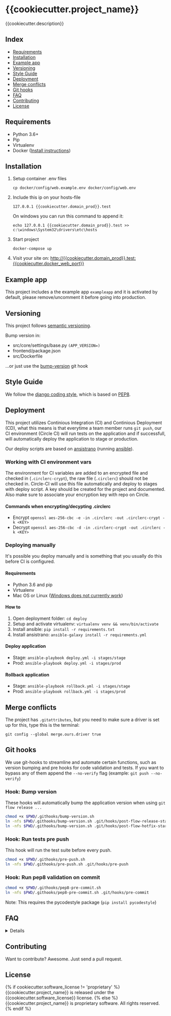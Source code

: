# {{cookiecutter.project_name}}

{{cookiecutter.description}}


## Index

- [Requirements](#requirements)
- [Installation](#installation)
- [Example app](#example-app)
- [Versioning](#versioning)
- [Style Guide](#style-guide)
- [Deployment](#deployment)
- [Merge conflicts](#merge-conflicts)
- [Git hooks](#git-hooks)
- [FAQ](#faq)
- [Contributing](#contributing)
- [License](#license)


## Requirements

- Python 3.6+ 
- Pip
- Virtualenv
- Docker ([Install instructions](#how-do-i-install-docker-on-macoswindows))


## Installation

1. Setup container .env files

    ```
    cp docker/config/web.example.env docker/config/web.env
    ```

2. Include this ip on your hosts-file

    ```
    127.0.0.1 {{cookiecutter.domain_prod}}.test
    ```

    On windows you can run this command to append it:

    ```
    echo 127.0.0.1 {{cookiecutter.domain_prod}}.test >> c:\windows\System32\drivers\etc\hosts
    ```

3. Start project

    ```
    docker-compose up
    ```

4. Visit your site on: [http://{{cookiecutter.domain_prod}}.test:{{cookiecutter.docker_web_port}}](http://{{cookiecutter.domain_prod}}.test:{{cookiecutter.docker_web_port}})


## Example app

This project includes a the example app `exampleapp` and it is activated by default, please remove/uncomment it before going into production.


## Versioning

This project follows [semantic versioning](http://semver.org/).

Bump version in:

- src/core/settings/base.py `(APP_VERSION=)`
- frontend/package.json
- src/Dockerfile

...or just use the [bump-version](#bump-version) git hook


## Style Guide

We follow the [django coding style](https://docs.djangoproject.com/en/1.9/internals/contributing/writing-code/coding-style/), which is based on [PEP8](https://www.python.org/dev/peps/pep-0008).


## Deployment

This project utilizes Continious Integration (CI) and Continious Deployment (CD), what this means is that everytime a team member runs `git push`, our CI environment (Circle CI) will run tests on the application and if successfull, will automatically deploy the application to stage or production.

Our deploy scripts are based on [ansistrano](https://github.com/ansistrano) (running [ansible](https://github.com/ansible/ansible)).


### Working with CI environment vars

The environment for CI variables are added to an encrypted file and checked in (`.circlerc-crypt`), the raw file (`.circlerc`) should not be checked in. Circle-CI will use this file automatically and deploy to stages with deploy script. A key should be created for the project and documented. Also make sure to associate your encryption key with repo on Circle.

#### Commands when encrypting/decypting .circlerc

- Encrypt `openssl aes-256-cbc -e -in .circlerc -out .circlerc-crypt -k <KEY>`
- Decrypt `openssl aes-256-cbc -d -in .circlerc-crypt -out .circlerc -k <KEY>`


### Deploying manually

It's possible you deploy manually and is something that you usually do this before CI is configured.

#### Requirements

- Python 3.6 and pip
- Virtualenv
- Mac OS or Linux ([Windows does not currently work](http://docs.ansible.com/ansible/latest/intro_windows.html#windows-how-does-it-work))

#### How to

1. Open deployment folder: `cd deploy`
2. Setup and activate virtualenv: `virtualenv venv && venv/bin/activate`
3. Install ansible: `pip install -r requirements.txt`
4. Install ansistrano: `ansible-galaxy install -r requirements.yml`

#### Deploy application

- Stage: `ansible-playbook deploy.yml -i stages/stage`
- Prod: `ansible-playbook deploy.yml -i stages/prod`

#### Rollback application

- Stage: `ansible-playbook rollback.yml -i stages/stage`
- Prod: `ansible-playbook rollback.yml -i stages/prod`


## Merge conflicts

The project has `.gitattributes`, but you need to make sure a driver is set up for this, type this is the terminal:

```
git config --global merge.ours.driver true
```


## Git hooks

We use git-hooks to streamline and automate certain functions, such as version bumping and pre hooks for code validation and tests. If you want to bypass any of them append the `--no-verify` flag (example: `git push --no-verify`)

### Hook: Bump version

These hooks will automatically bump the application version when using `git flow release ...`

```bash
chmod +x $PWD/.githooks/bump-version.sh
ln -nfs $PWD/.githooks/bump-version.sh .git/hooks/post-flow-release-start
ln -nfs $PWD/.githooks/bump-version.sh .git/hooks/post-flow-hotfix-start
```

### Hook: Run tests pre push

This hook will run the test suite before every push.

```bash
chmod +x $PWD/.githooks/pre-push.sh
ln -nfs $PWD/.githooks/pre-push.sh .git/hooks/pre-push
```

### Hook: Run pep8 validation on commit

```bash
chmod +x $PWD/.githooks/pep8-pre-commit.sh
ln -nfs $PWD/.githooks/pep8-pre-commit.sh .git/hooks/pre-commit
```

Note: This requires the pycodestyle package (`pip install pycodestyle`)


## FAQ

<details>

### How do I run the app locally with a production setup?

This app includes a docker-compose config that uses uwsgi and nginx. Just run this command.

```
docker-compose -f docker-compose.yml -f docker-compose-nginx.yml up
```


### How do I sync data from stage/prod?

You can rebuild your application with the latest data dump by running the following

```
./scripts/stage_to_local.sh
```

Note: This requires that you have ssh-key based access to the server.


### How do I install Docker on MacOS/Windows?

Read the instructions for [Mac OS](https://docs.docker.com/docker-for-mac/install/) or [Windows](https://docs.docker.com/docker-for-windows/install/) on docker.com. We no longer recommend using Docker Toolbox.


### How can I run pdb on the python container?

Start the container with service-ports exposed instead of `docker-compose up`. This will create a container called `<project_prefix>_web_run_1`

```
docker-compose run --rm --service-ports web
```


### How do I run the test suite locally?

```
docker-compose run --rm web test
```


### How do I run custom manage.py commands?

To run manage.py commands in docker is pretty straightforward, instead of targetting you local machine you just target your web container.

- Example: Create migrations

```
docker-compose exec web python manage.py makemigrations
```

- Example: Run migrations

```
docker-compose exec web python manage.py migrate
```

We also have a manage.sh script to make running management commands easier.

```
scripts/manage.sh makemigrations
```


### How do I add new python dependencies?

First update your requirements/base.txt, then rebuild your container:

```
docker-compose stop
docker-compose up --build
```

</details>


## Contributing

Want to contribute? Awesome. Just send a pull request.


## License

{% if cookiecutter.software_license != 'proprietary' %}
{{cookiecutter.project_name}} is released under the {{cookiecutter.software_license}} license.
{% else %}
{{cookiecutter.project_name}} is proprietary software. All rights reserved.
{% endif %}
